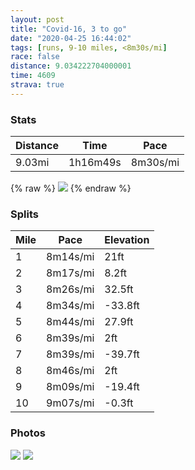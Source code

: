 ```yaml
---
layout: post
title: "Covid-16, 3 to go"
date: "2020-04-25 16:44:02"
tags: [runs, 9-10 miles, <8m30s/mi]
race: false
distance: 9.034222704000001
time: 4609
strava: true
---
```


### Stats

| Distance | Time | Pace |
|----------|------|------|
|9.03mi|1h16m49s|8m30s/mi|

{% raw %}
<img src='https://maps.googleapis.com/maps/api/staticmap?maptype=roadmap&path=enc:kbwwF|gsbMZu@d@o@@]}@yAwAeAcBmBgDgBgCuBi@OyA_A{Ai@cBwAiAqAkD{A_BwAoBoAuCqAu@c@y@oAm@Qy@q@cCyAE[f@{AZ_BrB}DCm@oAcCsA}@c@c@cAoDk@}@iCw@yEsBcBe@MWYwB]qAw@s@mAi@o@oAIk@Pi@~@w@~BuCdAiCd@gCDk@Ek@Ww@{@mAaB_Aq@k@aCgAyA{A}@qAWw@QgADu@r@sCHuBK}@g@yAi@q@e@]uAc@q@k@cA}Ai@_Bs@oAyByAoBg@w@HuA|@qA@_@KiAs@w@}@i@cAg@eBWYw@a@cBDeBg@wAMsAg@}@m@_CqBsDgEaBcAuAg@aA{@gAm@_@e@[k@k@iCUcBFeAGyAUoA]q@y@m@k@uAe@u@_EeCuA{A}FsDqBqBwB{AuAY{CVeDg@aAPaBpAoAKsBw@yAaAo@u@m@]yCkE}@q@i@GmBVcBEgCa@aAe@YYo@eAw@{BYY[My@RWb@In@Ft@Tv@nAbBLd@?d@G\o@r@e@Lu@OaEwD{BmAs@Qs@@]Ty@lAq@`Bg@hBQtBc@|AC|AKr@Jt@r@bA`AXn@_@f@o@ToATm@|@_AhAKzCw@z@Fd@Pv@v@z@~AXx@d@dCd@fAXXvA\b@`@Zv@jAbF|@~A`A`AjAt@vAv@bBZx@l@bAdAl@lBZr@rA~@t@PdCGnAj@x@rAX|Ar@fCdBxC|AdBhBz@jBF|B]`Ae@`ASxABdAj@lBnBnCvEv@v@`AXzBKt@Ff@R~AjApDhG~BvBlAxA~CfGt@z@z@`@hARlH_@hBd@f@t@d@bBR|Ad@x@dA|@l@Pj@^tE`BzBdAn@p@zFrI|B`C|AjAjAhD~@z@HVGdAu@bAD\pBRzA~@PCHW@XLTdADt@b@Zz@\d@j@Rv@HfAx@`@Ar@]^J~AlBT`AhAdCx@f@b@Bh@`@|ARx@x@hAd@bAdBHb@AdAG`@_AtAo@jBc@lBDp@p@|B\\dBlArAr@l@z@jAt@v@fApAXv@KhAh@RPxA~C~@Gd@l@vAJZVRp@\f@lAPdAhAhBbBpBz@TZr@L?j@u@pBQjA_@r@a@^Wv@&key=AIzaSyC1MId7bFpkLXNAaYhBSTb8jLyiSqzbDtM&size=800x800&markers=color:yellow|label:S|40.75574,-73.99567&markers=color:green|label:F|40.75632000000002,-73.99686000000007'>
{% endraw %}

### Splits

| Mile | Pace | Elevation |
|------|------|-----------|
|1|8m14s/mi|21ft|
|2|8m17s/mi|8.2ft|
|3|8m26s/mi|32.5ft|
|4|8m34s/mi|-33.8ft|
|5|8m44s/mi|27.9ft|
|6|8m39s/mi|2ft|
|7|8m39s/mi|-39.7ft|
|8|8m46s/mi|2ft|
|9|8m09s/mi|-19.4ft|
|10|9m07s/mi|-0.3ft|

### Photos
<img src='https://dgtzuqphqg23d.cloudfront.net/i62JI73BCp3_N0kLtsXdyvmLI3EduIvlhWGT4M0axE4-768x490.jpg'>

<img src='https://dgtzuqphqg23d.cloudfront.net/DFyv9hql51-C-wJH6fDdtjGXDIenEsWySAGFod_NviM-615x768.jpg'>
